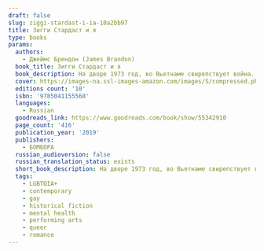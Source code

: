 ```yaml
---
draft: false
slug: ziggi-stardast-i-ia-10a2bb97
title: Зигги Стардаст и я
type: books
params:
  authors:
    - Джеймс Брендон (James Brandon)
  book_title: Зигги Стардаст и я
  book_description: На дворе 1973 год, во Вьетнаме свирепствует война. В США гомосексуальность преследуется законом.Жизнь Джонатана напоминает кромешный ад - над ним издеваются в школе, дядю держат в психбольнице, а отец беспробудно пьет. Скоро наступят летние каникулы, и его единственная подруга уедет из города.Чтобы спрятаться от окружающей боли и жестокости, он погружается в мир своих фантазий. Только там он может быть собой и не бояться своих желаний, ведь гомосексуализм считается болезнью. Джонатан очень хочет стать нормальным, поэтому ходит на мучительные процедуры электрошоком.но в один из дней он встречает Уэба, и дружба с ним меняет его жизнь навсегда.
  cover: https://images-na.ssl-images-amazon.com/images/S/compressed.photo.goodreads.com/books/1600167420i/55342910.jpg
  editions count: '10'
  isbn: '9785041155568'
  languages:
    - Russian
  goodreads_link: https://www.goodreads.com/book/show/55342910
  page_count: '416'
  publication_year: '2019'
  publishers:
    - БОМБОРА
  russian_audioversion: false
  russian_translation_status: exists
  short_book_description: На дворе 1973 год, во Вьетнаме свирепствует война. В США гомосексуальность преследуется законом.Жизнь Джонатана напоминает кромешный ад - над ним издеваются в школе, дядю держат в психбольнице, а...
  tags:
    - LGBTQIA+
    - contemporary
    - gay
    - historical fiction
    - mental health
    - performing arts
    - queer
    - romance
---
```


